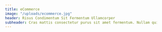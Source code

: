 ```yaml
---
title: eCommerce
image: "/uploads/ecommerce.jpg"
header: Risus Condimentum Sit Fermentum Ullamcorper
subheader: Cras mattis consectetur purus sit amet fermentum. Nullam quis risus eget urna mollis ornare vel eu leo.
---
```


